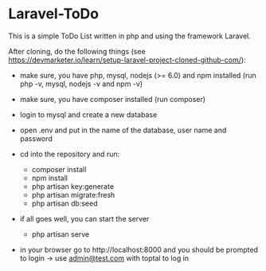# Laravel-ToDo

This is a simple ToDo List written in php and using the framework Laravel.

After cloning, do the following things (see https://devmarketer.io/learn/setup-laravel-project-cloned-github-com/):
- make sure, you have php, mysql, nodejs (>= 6.0) and npm installed (run php -v, mysql, nodejs -v and npm -v)
- make sure, you have composer installed (run composer)
- login to mysql and create a new database
- open .env and put in the name of the database, user name and password

- cd into the repository and run:
  - composer install
  - npm install
  - php artisan key:generate
  - php artisan migrate:fresh
  - php artisan db:seed
  
- if all goes well, you can start the server
  - php artisan serve
- in your browser go to http://localhost:8000 and you should be prompted to login -> use admin@test.com with toptal to log in
